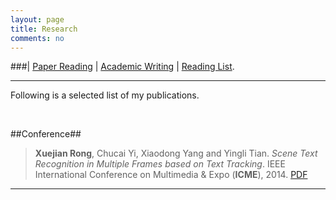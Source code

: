 ```yaml
---
layout: page
title: Research
comments: no
---
```


###| [Paper Reading](/research/paper-reading) | [Academic Writing](/research/academic-writing) | [Reading List](/research/readinglist).

----------

Following is a selected list of my publications.

<br>

##Conference##

>**Xuejian Rong**, Chucai Yi, Xiaodong Yang and Yingli Tian. *Scene Text Recognition in Multiple Frames based on Text Tracking*. IEEE International Conference on Multimedia & Expo (**ICME**), 2014. [PDF](./research/publications/ICME14.pdf)

----------

